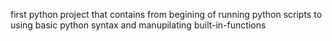 first python project that contains from begining of running python scripts
to using basic python syntax and manupilating built-in-functions